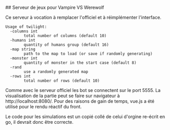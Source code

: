 ## Serveur de jeux pour Vampire VS Werewolf

Ce serveur à vocation à remplacer l'officiel et à réimplémenter l'interface.

```
Usage of twilight:
  -columns int
    	total number of columns (default 10)
  -humans int
    	quantity of humans group (default 16)
  -map string
    	path to the map to load (or save if randomly generating)
  -monster int
    	quantity of monster in the start case (default 8)
  -rand
    	use a randomly generated map
  -rows int
    	total number of rows (default 10)
```

Comme avec le serveur officiel les bot se connectent sur le port 5555.
La visualisation de la partie peut se faire sur navigateur à http://localhost:8080/.
Pour des raisons de gain de temps, vue.js a été utilisé pour le rendu réactif du front.

Le code pour les simulations est un copié collé de celui d'orgine re-écrit en go, il devrait donc être correcte.
